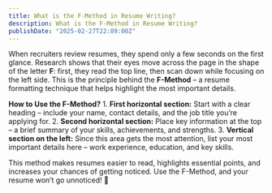 ```yaml
---
title: What is the F-Method in Resume Writing?
description: What is the F-Method in Resume Writing?
publishDate: "2025-02-27T22:09:00Z"
---
```


When recruiters review resumes, they spend only a few seconds on the first glance. Research shows that their eyes move across the page in the shape of the letter **F**: first, they read the top line, then scan down while focusing on the left side. This is the principle behind the **F-Method** – a resume formatting technique that helps highlight the most important details.

**How to Use the F-Method?**
1️. **First horizontal section:** Start with a clear heading – include your name, contact details, and the job title you’re applying for.
2️. **Second horizontal section:** Place key information at the top – a brief summary of your skills, achievements, and strengths.
3️. **Vertical section on the left:** Since this area gets the most attention, list your most important details here – work experience, education, and key skills.

This method makes resumes easier to read, highlights essential points, and increases your chances of getting noticed. Use the F-Method, and your resume won’t go unnoticed! 🚀